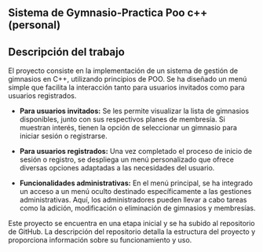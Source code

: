 ## Sistema de Gymnasio-Practica Poo c++ (personal)


## Descripción del trabajo

El proyecto consiste en la implementación de un sistema de gestión de gimnasios en C++, utilizando principios de POO. Se ha diseñado un menú simple que facilita la interacción tanto para usuarios invitados como para usuarios registrados.

- **Para usuarios invitados:** Se les permite visualizar la lista de gimnasios disponibles, junto con sus respectivos planes de membresía. Si muestran interés, tienen la opción de seleccionar un gimnasio para iniciar sesión o registrarse.

- **Para usuarios registrados:** Una vez completado el proceso de inicio de sesión o registro, se despliega un menú personalizado que ofrece diversas opciones adaptadas a las necesidades del usuario.

- **Funcionalidades administrativas:** En el menú principal, se ha integrado un acceso a un menú oculto destinado específicamente a las gestiones administrativas. Aquí, los administradores pueden llevar a cabo tareas como la adición, modificación o eliminación de gimnasios y membresías.

Este proyecto se encuentra en una etapa inicial y se ha subido al repositorio de GitHub. La descripción del repositorio detalla la estructura del proyecto y proporciona información sobre su funcionamiento y uso.
